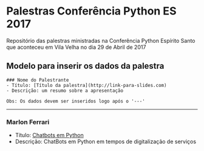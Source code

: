 # Palestras Conferência Python ES 2017

Repositório das palestras ministradas na Conferência Python Espírito Santo que aconteceu em Vila Velha no dia 29 de Abril de 2017

## Modelo para inserir os dados da palestra
```
### Nome do Palestrante
- Título: [Título da palestra](http://link-para-slides.com)
- Descrição: um resumo sobre a apresentação

Obs: Os dados devem ser inseridos logo após o '---'
```
---

### Marlon Ferrari
- Título: [Chatbots em Python](https://pt.slideshare.net/DaviddeSouza2/chatbots-em-python-em-tempos-de-digitalizacao-de-servicos)
- Descrição: ChatBots em Python em tempos de digitalização de serviços
